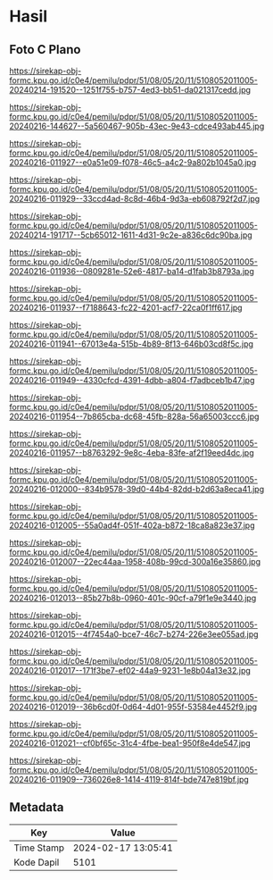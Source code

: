 # Hasil

## Foto C Plano

https://sirekap-obj-formc.kpu.go.id/c0e4/pemilu/pdpr/51/08/05/20/11/5108052011005-20240214-191520--1251f755-b757-4ed3-bb51-da021317cedd.jpg

https://sirekap-obj-formc.kpu.go.id/c0e4/pemilu/pdpr/51/08/05/20/11/5108052011005-20240216-144627--5a560467-905b-43ec-9e43-cdce493ab445.jpg

https://sirekap-obj-formc.kpu.go.id/c0e4/pemilu/pdpr/51/08/05/20/11/5108052011005-20240216-011927--e0a51e09-f078-46c5-a4c2-9a802b1045a0.jpg

https://sirekap-obj-formc.kpu.go.id/c0e4/pemilu/pdpr/51/08/05/20/11/5108052011005-20240216-011929--33ccd4ad-8c8d-46b4-9d3a-eb608792f2d7.jpg

https://sirekap-obj-formc.kpu.go.id/c0e4/pemilu/pdpr/51/08/05/20/11/5108052011005-20240214-191717--5cb65012-1611-4d31-9c2e-a836c6dc90ba.jpg

https://sirekap-obj-formc.kpu.go.id/c0e4/pemilu/pdpr/51/08/05/20/11/5108052011005-20240216-011936--0809281e-52e6-4817-ba14-d1fab3b8793a.jpg

https://sirekap-obj-formc.kpu.go.id/c0e4/pemilu/pdpr/51/08/05/20/11/5108052011005-20240216-011937--f7188643-fc22-4201-acf7-22ca0f1ff617.jpg

https://sirekap-obj-formc.kpu.go.id/c0e4/pemilu/pdpr/51/08/05/20/11/5108052011005-20240216-011941--67013e4a-515b-4b89-8f13-646b03cd8f5c.jpg

https://sirekap-obj-formc.kpu.go.id/c0e4/pemilu/pdpr/51/08/05/20/11/5108052011005-20240216-011949--4330cfcd-4391-4dbb-a804-f7adbceb1b47.jpg

https://sirekap-obj-formc.kpu.go.id/c0e4/pemilu/pdpr/51/08/05/20/11/5108052011005-20240216-011954--7b865cba-dc68-45fb-828a-56a65003ccc6.jpg

https://sirekap-obj-formc.kpu.go.id/c0e4/pemilu/pdpr/51/08/05/20/11/5108052011005-20240216-011957--b8763292-9e8c-4eba-83fe-af2f19eed4dc.jpg

https://sirekap-obj-formc.kpu.go.id/c0e4/pemilu/pdpr/51/08/05/20/11/5108052011005-20240216-012000--834b9578-39d0-44b4-82dd-b2d63a8eca41.jpg

https://sirekap-obj-formc.kpu.go.id/c0e4/pemilu/pdpr/51/08/05/20/11/5108052011005-20240216-012005--55a0ad4f-051f-402a-b872-18ca8a823e37.jpg

https://sirekap-obj-formc.kpu.go.id/c0e4/pemilu/pdpr/51/08/05/20/11/5108052011005-20240216-012007--22ec44aa-1958-408b-99cd-300a16e35860.jpg

https://sirekap-obj-formc.kpu.go.id/c0e4/pemilu/pdpr/51/08/05/20/11/5108052011005-20240216-012013--85b27b8b-0960-401c-90cf-a79f1e9e3440.jpg

https://sirekap-obj-formc.kpu.go.id/c0e4/pemilu/pdpr/51/08/05/20/11/5108052011005-20240216-012015--4f7454a0-bce7-46c7-b274-226e3ee055ad.jpg

https://sirekap-obj-formc.kpu.go.id/c0e4/pemilu/pdpr/51/08/05/20/11/5108052011005-20240216-012017--171f3be7-ef02-44a9-9231-1e8b04a13e32.jpg

https://sirekap-obj-formc.kpu.go.id/c0e4/pemilu/pdpr/51/08/05/20/11/5108052011005-20240216-012019--36b6cd0f-0d64-4d01-955f-53584e4452f9.jpg

https://sirekap-obj-formc.kpu.go.id/c0e4/pemilu/pdpr/51/08/05/20/11/5108052011005-20240216-012021--cf0bf65c-31c4-4fbe-bea1-950f8e4de547.jpg

https://sirekap-obj-formc.kpu.go.id/c0e4/pemilu/pdpr/51/08/05/20/11/5108052011005-20240216-011909--736026e8-1414-4119-814f-bde747e819bf.jpg


## Metadata

| Key        | Value               |
| ---------- | ------------------- |
| Time Stamp | 2024-02-17 13:05:41 |
| Kode Dapil | 5101                |



